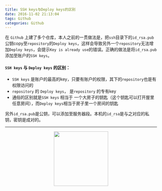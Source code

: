 ```yaml
---
title: SSH keys与Deploy keys的区别
date: 2016-11-02 21:13:04
tags: Github
categories: Github
---
```

在 `Github` 上建了多个仓库，本人之前的一贯做法是，把`ssh`目录下的`id_rsa.pub`公钥copy至`repository`的`Deploy keys`，这样会导致另外一个`repository`无法增加`Deploy keys`，会提示`Key is already use`的错误。正确的做法是将`id_rsa.pub`添加至账户的`SSH keys`。

<!-- more -->

#### `SSH keys` 与 `Deploy keys` 的区别：
- `SSH keys` 是账户的最高的key，只要有账户的权限，其下的`repository`也是有权限访问的
- `repository` 的 `Deploy keys`， 是`repository` 的专有key
- 通俗的区别就是`SSH keys` 相当于 一个大房子的钥匙（这个钥匙可以打开屋里任意房间），而`Deploy keys`相当于房子里一个房间的钥匙

另外`id_rsa.pub`是公钥，可以添加至服务器段。本机的`id_rsa`是与之对应的私钥，密钥是成对的。

---------

<center><img src="https://subscription-1255463026.cos.ap-guangzhou.myqcloud.com/subscription.png" width="180" ></center>